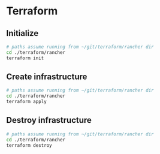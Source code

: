 # Terraform

## Initialize

```sh
# paths assume running from ~/git/terraform/rancher dir
cd ./terraform/rancher
terraform init
```

## Create infrastructure

```sh
# paths assume running from ~/git/terraform/rancher dir
cd ./terraform/rancher
terraform apply
```

## Destroy infrastructure

```sh
# paths assume running from ~/git/terraform/rancher dir
cd ./terraform/rancher
terraform destroy
```